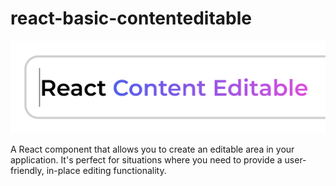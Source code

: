 # react-basic-contenteditable

![React Content Editable](readme-header-img.png)

A React component that allows you to create an editable area in your application. It's perfect for situations where you need to provide a user-friendly, in-place editing functionality.
